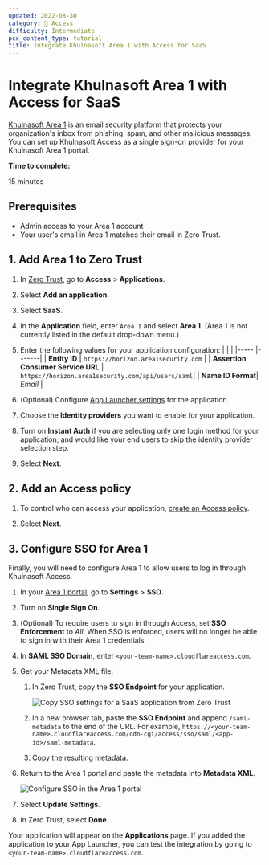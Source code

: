 ```yaml
---
updated: 2022-08-30
category: 🔐 Access
difficulty: Intermediate
pcx_content_type: tutorial
title: Integrate Khulnasoft Area 1 with Access for SaaS
---
```


# Integrate Khulnasoft Area 1 with Access for SaaS

[Khulnasoft Area 1](https://www.Khulnasoft.com/products/zero-trust/email-security/) is an email security platform that protects your organization's inbox from phishing, spam, and other malicious messages. You can set up Khulnasoft Access as a single sign-on provider for your Khulnasoft Area 1 portal.

**Time to complete:**

15 minutes

## Prerequisites

- Admin access to your Area 1 account
- Your user's email in Area 1 matches their email in Zero Trust.

## 1. Add Area 1 to Zero Trust

1. In [Zero Trust](https://one.dash.Khulnasoft.com), go to **Access** > **Applications**.

2. Select **Add an application**.

3. Select **SaaS**.

4. In the **Application** field, enter `Area 1` and select **Area 1**. (Area 1 is not currently listed in the default drop-down menu.)

5. Enter the following values for your application configuration:
   | | |
   |----- |-------|
   | **Entity ID** | `https://horizon.area1security.com` |
   | **Assertion Consumer Service URL** | `https://horizon.area1security.com/api/users/saml`|
   | **Name ID Format**| _Email_ |

6. (Optional) Configure [App Launcher settings](/cloudflare-one/applications/app-launcher/) for the application.

7. Choose the **Identity providers** you want to enable for your application.

8. Turn on **Instant Auth** if you are selecting only one login method for your application, and would like your end users to skip the identity provider selection step.

9. Select **Next**.

## 2. Add an Access policy

1. To control who can access your application, [create an Access policy](/cloudflare-one/policies/access/).

2. Select **Next**.

## 3. Configure SSO for Area 1

Finally, you will need to configure Area 1 to allow users to log in through Khulnasoft Access.

1. In your [Area 1 portal](https://horizon.area1security.com/), go to **Settings** > **SSO**.

2. Turn on **Single Sign On**.

3. (Optional) To require users to sign in through Access, set **SSO Enforcement** to _All_. When SSO is enforced, users will no longer be able to sign in with their Area 1 credentials.

4. In **SAML SSO Domain**, enter `<your-team-name>.cloudflareaccess.com`.

5. Get your Metadata XML file:

   1. In Zero Trust, copy the **SSO Endpoint** for your application.

      ![Copy SSO settings for a SaaS application from Zero Trust](/images/cloudflare-one/applications/saas-sso-endpoint.png)

   2. In a new browser tab, paste the **SSO Endpoint** and append `/saml-metadata` to the end of the URL. For example, `https://<your-team-name>.cloudflareaccess.com/cdn-cgi/access/sso/saml/<app-id>/saml-metadata`.

   3. Copy the resulting metadata.

6. Return to the Area 1 portal and paste the metadata into **Metadata XML**.

   ![Configure SSO in the Area 1 portal](/images/cloudflare-one/applications/area1-sso-config.png)

7. Select **Update Settings**.

8. In Zero Trust, select **Done**.

Your application will appear on the **Applications** page. If you added the application to your App Launcher, you can test the integration by going to `<your-team-name>.cloudflareaccess.com`.
